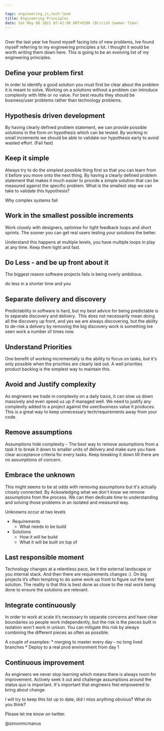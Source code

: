 ```yaml
---

tags: engineering,js,tech-lead
title: Engineering Principles
date: Sat May 08 2021 07:41:00 GMT+0100 (British Summer Time)
---
```

   
   Over the last year Ive found myself facing lots of new problems, Ive found myself referring to my engineering principles a lot. I thought it would be worth writing them down here.  This is going to be an evolving list of my engineering principles. 

## Define your problem first 

In order to identify a good solution you must first be clear about the problem it is meant to solve. 
Working on a solutions without a problem can introduce complexity with little or no value.
For best results they should be business/user problems rather than technology problems. 

## Hypothesis driven development 

By having clearly defined problem statement, we can provide possible solutions in the form on hypothesis which can be tested. By working in small increments we should be able to validate our hypothesis early to avoid wasted effort. (Fail fast)


## Keep it simple 

Always try to do the simplest possible thing first so that you can learn from it before you move onto the next thing. By having a clearly defined problem statement that makes it much easier to provide a simple solution that can be measured against the specific problem. 
What is the smallest step we can take to validate this hypothesis?

Why complex systems fail 


## Work in the smallest possible increments 

Work closely with designers, optimise for tight feedback loops and short sprints. The sooner you can get real users testing your solutions the better. 

Understand this happens at multiple levels,  you have multiple loops in play at any time.  Keep them tight and fast.

## Do Less - and be up front about it

The biggest reason software projects fails is being overly ambitious. 


do less in a shorter time and you



## Separate delivery and discovery 

Predictability in software is hard, but my best advice for being predictable is to separate discovery and delivery.
 This does not necessarily mean doing all the discovery up front, and yes we are always discovering, but the ability to de-risk a delivery by removing the big discovery work is something Ive seen work a number of times now. 


## Understand Priorities 

One benefit of working incrementally is the ability to focus on tasks, but it's only possible when the priorities are clearly laid out. A well priorities product backlog is the simplest way to maintain this.


## Avoid and Justify complexity 

As engineers we trade in complexity on a daily basis, it can slow us down massively and even speed us up if managed well. We need to justify any complexity added to a project against the user/business value it produces. This is a great way to keep unnecessary tech/requirements away from your code. 


## Remove assumptions 

Assumptions hide complexity - The best way to remove assumptions from a task it to break it down to smaller units of delivery and make sure you have clear acceptance criteria for every tasks. Keep breaking it down till there are no assumptions of concern. 


## Embrace the unknown 

This might seems to be at odds with removing assumptions but it's actually closely connected. By Ackowledging what we don't know we remove assumptions from the process. We can then dedicate time to understanding and solving those problems  in an isolated and measured way.

Unknowns occur at two levels 

* Requirements 
    * What needs to be build
* Solutions 
    * How it will be build
    * What it will be built on top of 


## Last responsible moment

Technology changes at a relentless pace,  be it the external landscape or you internal stack. And then there are requirements changes :).   On big projects it’s often tempting to do some work up front to figure out the best solution.  The reality is that this is best done as close to the real work being done to ensure the solutions are relevant.


## Integrate continuously 

In order to work at scale it’s necessary to separate concerns and have clear boundaries so people work independently,  but the risk is the pieces built in isolation won't work in unison.  You can mitigate this risk by always combining the different pieces as often as possible.

A couple of examples:
    * merging to master every day - no long lived branches
    * Deploy to a real prod environment from day 1



## Continuous improvement   

As engineers we never stop learning which means there is always room for improvement.  Actively seek it out and challenge assumptions around the status quo is important. It's important that engineers feel empowered to bring about change. 



I will try to keep this list up to date, did I miss anything obvious? What do you think?

Please let me know on twitter.

@simonmcmanus

